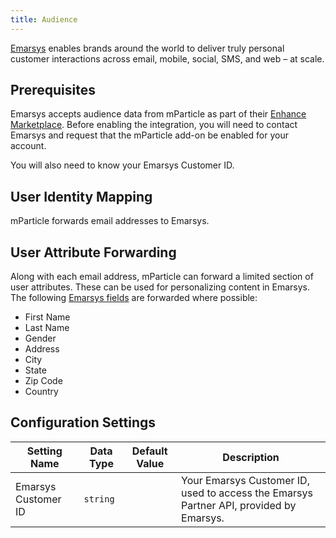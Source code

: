 ```yaml
---
title: Audience
---
```


[Emarsys](https://www.emarsys.com/) enables brands around the world to deliver truly personal customer interactions across email, mobile, social, SMS, and web – at scale.

## Prerequisites

Emarsys accepts audience data from mParticle as part of their [Enhance Marketplace](https://help.emarsys.com/hc/en-us/articles/115004325673-The-Enhance-Marketplace). Before enabling the integration, you will need to contact Emarsys and request that the mParticle add-on be enabled for your account. 

You will also need to know your Emarsys Customer ID.

## User Identity Mapping

mParticle forwards email addresses to Emarsys.

## User Attribute Forwarding

Along with each email address, mParticle can forward a limited section of user attributes. These can be used for personalizing content in Emarsys. The following [Emarsys fields](https://help.emarsys.com/hc/en-us/articles/115004637665-Overview-The-Emarsys-system-fields) are forwarded where possible:

* First Name
* Last Name
* Gender
* Address
* City
* State
* Zip Code
* Country

## Configuration Settings

Setting Name | Data Type | Default Value | Description 
|---|---|---|---
Emarsys Customer ID | `string`| | Your Emarsys Customer ID, used to access the Emarsys Partner API, provided by Emarsys.
